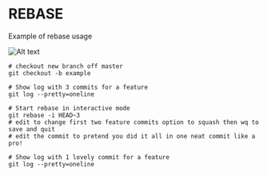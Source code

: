 # REBASE



Example of rebase usage

![Alt text](./master/rebase.gif)

```
# checkout new branch off master
git checkout -b example

# Show log with 3 commits for a feature
git log --pretty=oneline

# Start rebase in interactive mode
git rebase -i HEAD~3
# edit to change first two feature commits option to squash then wq to save and quit
# edit the commit to pretend you did it all in one neat commit like a pro!

# Show log with 1 lovely commit for a feature
git log --pretty=oneline
```